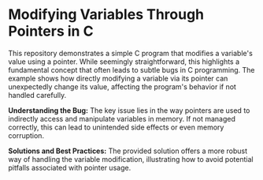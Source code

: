# Modifying Variables Through Pointers in C

This repository demonstrates a simple C program that modifies a variable's value using a pointer.  While seemingly straightforward, this highlights a fundamental concept that often leads to subtle bugs in C programming.  The example shows how directly modifying a variable via its pointer can unexpectedly change its value, affecting the program's behavior if not handled carefully.

**Understanding the Bug:**
The key issue lies in the way pointers are used to indirectly access and manipulate variables in memory.  If not managed correctly, this can lead to unintended side effects or even memory corruption.

**Solutions and Best Practices:**
The provided solution offers a more robust way of handling the variable modification, illustrating how to avoid potential pitfalls associated with pointer usage.
